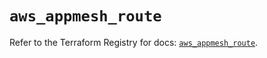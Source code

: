 # `aws_appmesh_route`

Refer to the Terraform Registry for docs: [`aws_appmesh_route`](https://registry.terraform.io/providers/hashicorp/aws/5.41.0/docs/resources/appmesh_route).

